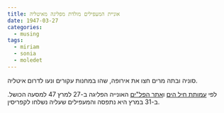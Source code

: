 ```yaml
---
title: אוניית המעפילים מולדת מפליגה מאיטליה
date: 1947-03-27
categories:
  - musing
tags:
  - miriam
  - sonia
  - moledet
---
```


סוניה ובתה מרים חצו את אירופה, שהו במחנות עקורים ונעו לדרום איטליה.

לפי [עמותת חיל הים](http://www.amutayam.org.il/?CategoryID=318&ArticleID=487)
ו[אתר הפל"ים](http://www.palyam.org/Hahapala/Teur_haflagot/hf_Moledet.php)
האונייה הפליגה ב-27 למרץ 47 למסעה הכושל.
ב-31 במרץ היא נתפסה והמעפילים שעליה נשלחו לקפריסין.
